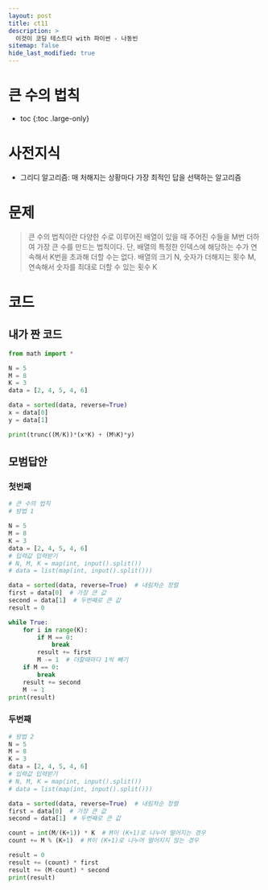 ```yaml
---
layout: post
title: ct11
description: >
  이것이 코딩 테스트다 with 파이썬 - 나동빈
sitemap: false
hide_last_modified: true
---
```

# 큰 수의 법칙

* toc
{:toc .large-only}

# 사전지식

- 그리디 알고리즘: 매 처해지는 상황마다 가장 최적인 답을 선택하는 알고리즘

# 문제

>큰 수의 법칙이란 다양한 수로 이루어진 배열이 있을 때 주어진 수들을 M번 더하여 가장 큰 수를 만드는 법칙이다.
>단, 배열의 특정한 인덱스에 해당하는 수가 연속해서 K번을 초과해 더할 수는 없다.
>배열의 크기 N, 숫자가 더해지는 횟수 M, 연속해서 숫자를 최대로 더할 수 있는 횟수 K

# 코드

## 내가 짠 코드

```python
from math import *

N = 5
M = 8
K = 3
data = [2, 4, 5, 4, 6]

data = sorted(data, reverse=True)
x = data[0]
y = data[1]

print(trunc((M/K))*(x*K) + (M%K)*y)
```

## 모범답안

### 첫번째

```python
# 큰 수의 법칙
# 방법 1

N = 5
M = 8
K = 3
data = [2, 4, 5, 4, 6]
# 입력값 입력받기
# N, M, K = map(int, input().split())
# data = list(map(int, input().split()))

data = sorted(data, reverse=True)  # 내림차순 정렬
first = data[0]  # 가장 큰 값
second = data[1]  # 두번째로 큰 값
result = 0

while True:
    for i in range(K):
        if M == 0:
            break
        result += first
        M -= 1  # 더할때마다 1씩 빼기
    if M == 0:
        break
    result += second
    M -= 1
print(result)
```

### 두번째

```python
# 방법 2
N = 5
M = 8
K = 3
data = [2, 4, 5, 4, 6]
# 입력값 입력받기
# N, M, K = map(int, input().split())
# data = list(map(int, input().split()))

data = sorted(data, reverse=True)  # 내림차순 정렬
first = data[0]  # 가장 큰 값
second = data[1]  # 두번째로 큰 값

count = int(M/(K+1)) * K  # M이 (K+1)로 나누어 떨어지는 경우
count += M % (K+1)  # M이 (K+1)로 나누어 떨어지지 않는 경우

result = 0
result += (count) * first
result += (M-count) * second
print(result)
```